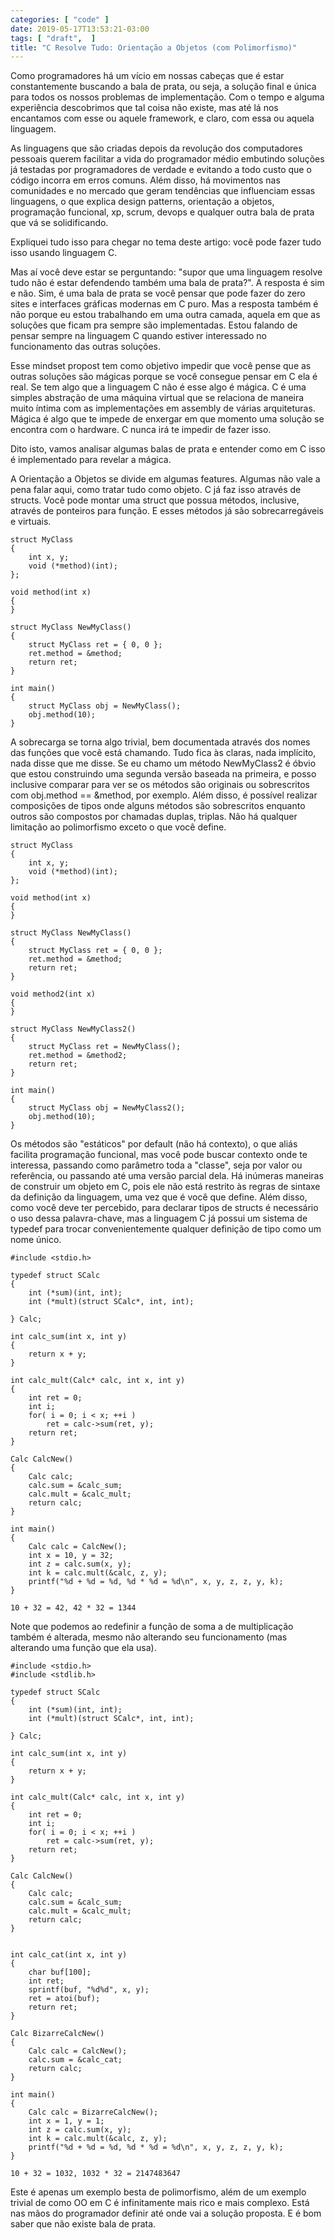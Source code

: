 ```yaml
---
categories: [ "code" ]
date: 2019-05-17T13:53:21-03:00
tags: [ "draft",  ]
title: "C Resolve Tudo: Orientação a Objetos (com Polimorfismo)"
---
```

Como programadores há um vício em nossas cabeças que é estar constantemente buscando a bala de prata, ou seja, a solução final e única para todos os nossos problemas de implementação. Com o tempo e alguma experiência descobrimos que tal coisa não existe, mas até lá nos encantamos com esse ou aquele framework, e claro, com essa ou aquela linguagem.

As linguagens que são criadas depois da revolução dos computadores pessoais querem facilitar a vida do programador médio embutindo soluções já testadas por programadores de verdade e evitando a todo custo que o código incorra em erros comuns. Além disso, há movimentos nas comunidades e no mercado que geram tendências que influenciam essas linguagens, o que explica design patterns, orientação a objetos, programação funcional, xp, scrum, devops e qualquer outra bala de prata que vá se solidificando.

Expliquei tudo isso para chegar no tema deste artigo: você pode fazer tudo isso usando linguagem C.

Mas aí você deve estar se perguntando: "supor que uma linguagem resolve tudo não é estar defendendo também uma bala de prata?". A resposta é sim e não. Sim, é uma bala de prata se você pensar que pode fazer do zero sites e interfaces gráficas modernas em C puro. Mas a resposta também é não porque eu estou trabalhando em uma outra camada, aquela em que as soluções que ficam pra sempre são implementadas. Estou falando de pensar sempre na linguagem C quando estiver interessado no funcionamento das outras soluções.

Esse mindset propost tem como objetivo impedir que você pense que as outras soluções são mágicas porque se você consegue pensar em C ela é real. Se tem algo que a linguagem C não é esse algo é mágica. C é uma simples abstração de uma máquina virtual que se relaciona de maneira muito íntima com as implementações em assembly de várias arquiteturas. Mágica é algo que te impede de enxergar em que momento uma solução se encontra com o hardware. C nunca irá te impedir de fazer isso.

Dito isto, vamos analisar algumas balas de prata e entender como em C isso é implementado para revelar a mágica.


A Orientação a Objetos se divide em algumas features. Algumas não vale a pena falar aqui, como tratar tudo como objeto. C já faz isso através de structs. Você pode montar uma struct que possua métodos, inclusive, através de ponteiros para função. E esses métodos já são sobrecarregáveis e virtuais.

    struct MyClass
    {
        int x, y;
        void (*method)(int);
    };
    
    void method(int x)
    {
    }
    
    struct MyClass NewMyClass()
    {
        struct MyClass ret = { 0, 0 };
        ret.method = &method;
        return ret;
    }
    
    int main()
    {
        struct MyClass obj = NewMyClass();
        obj.method(10);
    }

A sobrecarga se torna algo trivial, bem documentada através dos nomes das funções que você está chamando. Tudo fica às claras, nada implícito, nada disse que me disse. Se eu chamo um método NewMyClass2 é óbvio que estou construindo uma segunda versão baseada na primeira, e posso inclusive comparar para ver se os métodos são originais ou sobrescritos com obj.method == &method, por exemplo. Além disso, é possível realizar composições de tipos onde alguns métodos são sobrescritos enquanto outros são compostos por chamadas duplas, triplas. Não há qualquer limitação ao polimorfismo exceto o que você define.

    struct MyClass
    {
        int x, y;
        void (*method)(int);
    };
    
    void method(int x)
    {
    }
    
    struct MyClass NewMyClass()
    {
        struct MyClass ret = { 0, 0 };
        ret.method = &method;
        return ret;
    }
    
    void method2(int x)
    {
    }
    
    struct MyClass NewMyClass2()
    {
        struct MyClass ret = NewMyClass();
        ret.method = &method2;
        return ret;
    }
    
    int main()
    {
        struct MyClass obj = NewMyClass2();
        obj.method(10);
    }

Os métodos são "estáticos" por default (não há contexto), o que aliás facilita programação funcional, mas você pode buscar contexto onde te interessa, passando como parâmetro toda a "classe", seja por valor ou referência, ou passando até uma versão parcial dela. Há inúmeras maneiras de construir um objeto em C, pois ele não está restrito às regras de sintaxe da definição da linguagem, uma vez que é você que define. Além disso, como você deve ter percebido, para declarar tipos de structs é necessário o uso dessa palavra-chave, mas a linguagem C já possui um sistema de typedef para trocar convenientemente qualquer definição de tipo como um nome único.

    #include <stdio.h>
    
    typedef struct SCalc
    {
        int (*sum)(int, int);
        int (*mult)(struct SCalc*, int, int);
    
    } Calc;
    
    int calc_sum(int x, int y)
    {
        return x + y;
    }
    
    int calc_mult(Calc* calc, int x, int y)
    {
        int ret = 0;
        int i;
        for( i = 0; i < x; ++i )
            ret = calc->sum(ret, y);
        return ret;
    }
    
    Calc CalcNew()
    {
        Calc calc;
        calc.sum = &calc_sum;
        calc.mult = &calc_mult;
        return calc;
    }
    
    int main()
    {
        Calc calc = CalcNew();
        int x = 10, y = 32;
        int z = calc.sum(x, y);
        int k = calc.mult(&calc, z, y);
        printf("%d + %d = %d, %d * %d = %d\n", x, y, z, z, y, k);
    }

    10 + 32 = 42, 42 * 32 = 1344

Note que podemos ao redefinir a função de soma a de multiplicação também é alterada, mesmo não alterando seu funcionamento (mas alterando uma função que ela usa).

    #include <stdio.h>
    #include <stdlib.h>
    
    typedef struct SCalc
    {
        int (*sum)(int, int);
        int (*mult)(struct SCalc*, int, int);
    
    } Calc;
    
    int calc_sum(int x, int y)
    {
        return x + y;
    }
    
    int calc_mult(Calc* calc, int x, int y)
    {
        int ret = 0;
        int i;
        for( i = 0; i < x; ++i )
            ret = calc->sum(ret, y);
        return ret;
    }
    
    Calc CalcNew()
    {
        Calc calc;
        calc.sum = &calc_sum;
        calc.mult = &calc_mult;
        return calc;
    }
    
    
    int calc_cat(int x, int y)
    {
        char buf[100];
        int ret;
        sprintf(buf, "%d%d", x, y);
        ret = atoi(buf);
        return ret;
    }
    
    Calc BizarreCalcNew()
    {
        Calc calc = CalcNew();
        calc.sum = &calc_cat;
        return calc;
    }
    
    int main()
    {
        Calc calc = BizarreCalcNew();
        int x = 1, y = 1;
        int z = calc.sum(x, y);
        int k = calc.mult(&calc, z, y);
        printf("%d + %d = %d, %d * %d = %d\n", x, y, z, z, y, k);
    }

    10 + 32 = 1032, 1032 * 32 = 2147483647

Este é apenas um exemplo besta de polimorfismo, além de um exemplo trivial de como OO em C é infinitamente mais rico e mais complexo. Está nas mãos do programador definir até onde vai a solução proposta. E é bom saber que não existe bala de prata.
